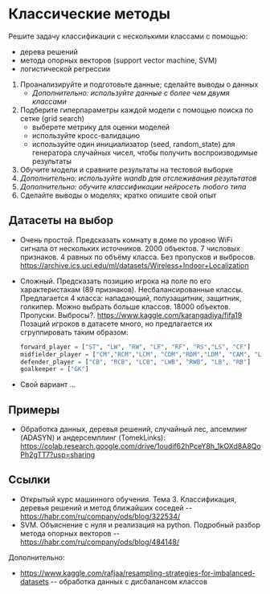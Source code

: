 # Классические методы

Решите задачу классификации с несколькими классами с помощью:
 - дерева решений
 - метода опорных векторов (support vector machine, SVM)
 - логистической регрессии


1. Проанализируйте и подготовьте данные; сделайте выводы о данных
   - *Дополнительно: используйте данные с более чем двумя классами*
1. Подберите гиперпараметры каждой модели с помощью поиска по сетке (grid search)
   - выберете метрику для оценки моделей
   - используйте кросс-валидацию
   - используйте один инициализатор (seed, random_state) для генератора случайных чисел, чтобы получить воспроизводимые результаты
1. Обучите модели и сравните результаты на тестовой выборке
1. *Дополнительно: используйте wandb для отслеживания результатов*
1. *Дополнительно: обучите классификации нейросеть любого типа*
1. Сделайте выводы о моделях; кратко опишите свой опыт

## Датасеты на выбор
- Очень простой. Предсказать комнату в доме по уровню WiFi сигнала от нескольких источников. 2000 объектов. 7 числовых признаков. 4 равных по объёму класса. Без пропусков и выбросов. https://archive.ics.uci.edu/ml/datasets/Wireless+Indoor+Localization
- Сложный. Предсказать позицию игрока на поле по его характеристакам (89 признаков). Несбалансированные классы. Предлагается 4 класса: нападающий, полузащитник, защитник, голкипер. Можно выбрать больше классов. 18000 объектов. Пропуски. Выбросы?. https://www.kaggle.com/karangadiya/fifa19
  Позаций игроков в датасете много, но предлагается их сгруппировать таким образом:
  ```python
  forward_player = ["ST", "LW", "RW", "LF", "RF", "RS","LS", "CF"]
  midfielder_player = ["CM","RCM","LCM", "CDM","RDM","LDM", "CAM", "LAM", "RAM", "RM", "LM"]
  defender_player = ["CB", "RCB", "LCB", "LWB", "RWB", "LB", "RB"]
  goalkeeper = ["GK"]
  ```
  
- Свой вариант ...

## Примеры
- Обработка данных, деревья решений, случайный лес, апсемлинг (ADASYN) и андерсемплинг (TomekLinks): https://colab.research.google.com/drive/1oudif62hPceY8h_1kOXd8A8QoPh2gTT7?usp=sharing

## Ссылки
- Открытый курс машинного обучения. Тема 3. Классификация, деревья решений и метод ближайших соседей -- https://habr.com/ru/company/ods/blog/322534/
- SVM. Объяснение с нуля и реализация на python. Подробный разбор метода опорных векторов -- https://habr.com/ru/company/ods/blog/484148/


Дополнительно:
- https://www.kaggle.com/rafjaa/resampling-strategies-for-imbalanced-datasets -- обработка данных с дисбалансом классов
